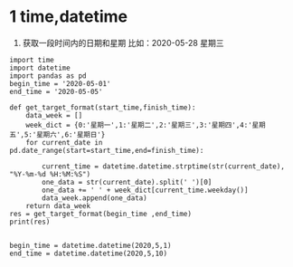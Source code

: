 # 1 time,datetime
1. 获取一段时间内的日期和星期
比如：2020-05-28 星期三
```
import time
import datetime
import pandas as pd
begin_time = '2020-05-01'
end_time = '2020-05-05'

def get_target_format(start_time,finish_time):
	data_week = []
	week_dict = {0:'星期一',1:'星期二',2:'星期三',3:'星期四',4:'星期五',5:'星期六',6:'星期日'}
	for current_date in pd.date_range(start=start_time,end=finish_time):
		
		current_time = datetime.datetime.strptime(str(current_date), "%Y-%m-%d %H:%M:%S")
		one_data = str(current_date).split(' ')[0]
		one_data += ' ' + week_dict[current_time.weekday()]
		data_week.append(one_data)
	return data_week
res = get_target_format(begin_time ,end_time)
print(res)


begin_time = datetime.datetime(2020,5,1)
end_time = datetime.datetime(2020,5,10)
	

	

``` 
<!--stackedit_data:
eyJoaXN0b3J5IjpbNjAyNTI4NzY4LDE1OTY1ODc2NywtMTczND
A2NDY5MSwxMzk5Njc2NzAwXX0=
-->